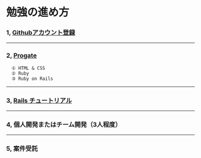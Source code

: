# 勉強の進め方   


### 1, [Githubアカウント登録](https://www.winschool.jp/download/online/text/guide_regist_github.pdf) 
***
### 2, [Progate](https://prog-8.com/)
      ① HTML & CSS
      ② Ruby
      ③ Ruby on Rails
***
### 3, [Rails チュートリアル](https://railstutorial.jp/chapters/beginning?version=6.0)
***
### 4, 個人開発またはチーム開発（3人程度）
***
### 5, 案件受託

